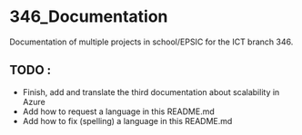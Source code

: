 # 346_Documentation
Documentation of multiple projects in school/EPSIC for the ICT branch 346.

## TODO :
* Finish, add and translate the third documentation about scalability in Azure
* Add how to request a language in this README.md
* Add how to fix (spelling) a language in this README.md
